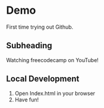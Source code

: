 # Demo

First time trying out Github.

## Subheading

Watching freecodecamp on YouTube!

## Local Development

1. Open Index.html in your browser
2. Have fun!